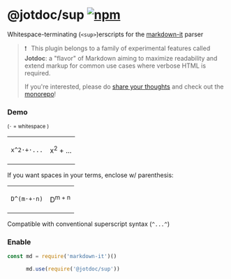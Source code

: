 
# @jotdoc/sup  [![npm](https://img.shields.io/npm/v/%40jotdoc%2Fsup?style=flat-square&logo=npm&label=%20&labelColor=white&color=%23eef)](https://www.npmjs.com/package/@jotdoc/sup) 


Whitespace-terminating (`<sup>`)erscripts for the [markdown-it](https://github.com/markdown-it/markdown-it) parser

> ❗⠀This plugin belongs to a family of experimental features called **Jotdoc**: a  "flavor" of Markdown aiming to maximize readability and extend markup for common use cases where verbose HTML is required.
>
> If you're interested, please do [share your thoughts](https://github.com/Acumane/jotdoc/discussions) and check out the [monorepo](https://github.com/Acumane/jotdoc)!

### Demo

<sub>(`·` = whitespace )</sub>
<table style="width: 100%"><tr><td>

`x^2·+·...`

</td><td>

x<sup>2</sup> + ...

</td></tr></table>

If you want spaces in your terms, enclose w/ parenthesis:

<table style="width: 100%"><tr><td>

`D^(m·+·n)`

</td><td>

D<sup>m + n</sup>

</td></tr></table>

Compatible with conventional superscript syntax (`^...^`)

### Enable

```js
const md = require('markdown-it')()

      md.use(require('@jotdoc/sup'))
```